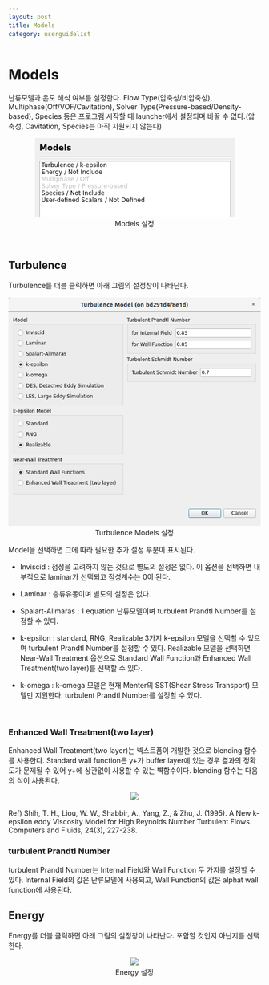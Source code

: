 ```yaml
---
layout: post
title: Models
category: userguidelist
---
```


# Models

난류모델과 온도 해석 여부를 설정한다. Flow Type(압축성/비압축성), Multiphase(Off/VOF/Cavitation), Solver Type(Pressure-based/Density-based), Species 등은 프로그램 시작할 때 launcher에서 설정되며 바꿀 수 없다.(압축성, Cavitation, Species는 아직 지원되지 않는다)

<p align='center'>
    <img src="https://github.com/nextfoam/baram-pages/raw/main/screenshots/pic/models.png"><br> Models 설정
</p>
<br>

## Turbulence

Turbulence를 더블 클릭하면 아래 그림의 설정창이 나타난다.

<p align='center'>
    <img src="https://github.com/nextfoam/baram-pages/raw/main/screenshots/pic/turbulence.png"><br> Turbulence Models 설정
</p>

Model을 선택하면 그에 따라 필요한 추가 설정 부분이 표시된다.

* Inviscid : 점성을 고려하지 않는 것으로 별도의 설정은 없다. 이 옵션을 선택하면 내부적으로 laminar가 선택되고 점성계수는 0이 된다.

* Laminar : 층류유동이며 별도의 설정은 없다.

* Spalart-Allmaras : 1 equation 난류모델이며 turbulent Prandtl Number를 설정할 수 있다.

* k-epsilon : standard, RNG, Realizable 3가지 k-epsilon 모델을 선택할 수 있으며 turbulent Prandtl Number를 설정할 수 있다. Realizable 모델을 선택하면 Near-Wall Treatment 옵션으로 Standard Wall Function과 Enhanced Wall Treatment(two layer)를 선택할 수 있다.

* k-omega : k-omega 모델은 현재 Menter의 SST(Shear Stress Transport) 모델만 지원한다. turbulent Prandtl Number를 설정할 수 있다.
<br>

### Enhanced Wall Treatment(two layer)

Enhanced Wall Treatment(two layer)는 넥스트폼이 개발한 것으로 blending 함수를 사용한다. Standard wall function은 y+가 buffer layer에 있는 경우 결과의 정확도가 문제될 수 있어 y+에 상관없이 사용할 수 있는 벽함수이다. blending 함수는 다음의 식이 사용된다.

<p align='center'>
    <img src="https://github.com/nextfoam/baram-pages/raw/main/screenshots/pic/eqn_twoLayer.png"><br>
</p>

Ref) Shih, T. H., Liou, W. W., Shabbir, A., Yang, Z., & Zhu, J. (1995). A New k-epsilon eddy Viscosity Model for High Reynolds Number Turbulent Flows. Computers and Fluids, 24(3), 227-238.


### turbulent Prandtl Number

turbulent Prandtl Number는 Internal Field와 Wall Function 두 가지를 설정할 수 있다. Internal Field의 값은 난류모델에 사용되고, Wall Function의 값은 alphat wall function에 사용된다. 
<br>

## Energy

Energy를 더블 클릭하면 아래 그림의 설정창이 나타난다. 포함할 것인지 아닌지를 선택한다.

<p align='center'>
    <img src="https://github.com/nextfoam/baram-pages/raw/main/screenshots/pic/energy.png"> <br> Energy 설정 
</p>


